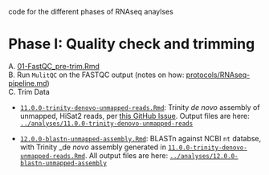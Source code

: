 code for the different phases of RNAseq anaylses

# Phase I: Quality check and trimming        
A. [01-FastQC_pre-trim.Rmd](https://github.com/grace-ac/project_pycno/blob/main/code/01-FastQC_pre-trim.Rmd)      
B. Run `MulitQC` on the FASTQC output (notes on how: [protocols/RNAseq-pipeline.md](https://github.com/grace-ac/project_pycno/blob/main/protocols/RNAseq-pipeline.md))     
C. Trim Data

- [`11.0.0-trinity-denovo-unmapped-reads.Rmd`](https://github.com/grace-ac/project-pycno-sswd-2021/tree/main/code/11.0.0-trinity-denovo-unmapped-reads.Rmd): Trinity _de novo_ assembly of unmapped, HiSat2 reads, per [this GitHub Issue](https://github.com/RobertsLab/resources/issues/1915). Output files are here: [`../analyses/11.0.0-trinity-denovo-unmapped-reads`](https://github.com/grace-ac/project-pycno-sswd-2021/tree/main/analyses/11.0.0-trinity-denovo-unmapped-reads)

- [`12.0.0-blastn-unmapped-assembly.Rmd`](https://github.com/grace-ac/project-pycno-sswd-2021/tree/main/code/12.0.0-blastn-unmapped-assembly.Rmd): BLASTn against NCBI `nt` databse, with Trinity _de _novo_ assembly generated in [`11.0.0-trinity-denovo-unmapped-reads.Rmd`](https://github.com/grace-ac/project-pycno-sswd-2021/tree/main/code/11.0.0-trinity-denovo-unmapped-reads.Rmd). All output files are here: [`../analyses/12.0.0-blastn-unmapped-assembly`](https://github.com/grace-ac/project-pycno-sswd-2021/tree/main/analyses/12.0.0-blastn-unmapped-assembly)
